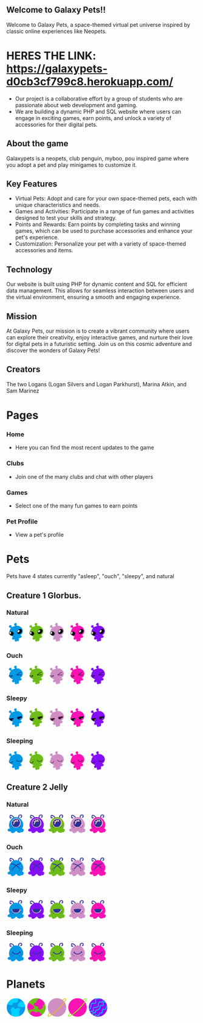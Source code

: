 ## Welcome to Galaxy Pets!!
Welcome to Galaxy Pets, a space-themed virtual pet universe inspired by classic online experiences like Neopets. 

# HERES THE LINK: https://galaxypets-d0cb3cf799c8.herokuapp.com/

- Our project is a collaborative effort by a group of students who are passionate about web development and gaming. 
- We are building a dynamic PHP and SQL website where users can engage in exciting games, earn points, and unlock a variety of accessories for their digital pets.

## About the game
Galaxypets is a neopets, club penguin, myboo, pou inspired game where you adopt a pet and play minigames to customize it.

## Key Features
- Virtual Pets: Adopt and care for your own space-themed pets, each with unique characteristics and needs.
- Games and Activities: Participate in a range of fun games and activities designed to test your skills and strategy.
- Points and Rewards: Earn points by completing tasks and winning games, which can be used to purchase accessories and enhance your pet's experience.
- Customization: Personalize your pet with a variety of space-themed accessories and items.

## Technology
Our website is built using PHP for dynamic content and SQL for efficient data management. 
This allows for seamless interaction between users and the virtual environment, ensuring a smooth and engaging experience.

## Mission
At Galaxy Pets, our mission is to create a vibrant community where users can explore their creativity, enjoy interactive games, and nurture their love for digital pets in a futuristic setting. 
Join us on this cosmic adventure and discover the wonders of Galaxy Pets!

## Creators
The two Logans (Logan Silvers and Logan Parkhurst), Marina Atkin, and Sam Marinez


# Pages
### Home
- Here you can find the most recent updates to the game

### Clubs
- Join one of the many clubs and chat with other players

### Games 
- Select one of the many fun games to earn points

### Pet Profile
- View a pet's profile

# Pets
Pets have 4 states currently "asleep", "ouch", "sleepy", and natural
## Creature 1 Glorbus.
### Natural
<img src="/Assets/img/glorbus/blue.PNG" alt="a blue Glorbus" style="width:50px">
<img src="/Assets/img/glorbus/green.PNG" alt="a green Glorbus" style="width:50px">
<img src="/Assets/img/glorbus/lightpurple.PNG" alt="a lilac Glorbus" style="width:50px">
<img src="/Assets/img/glorbus/pink.PNG" alt="a pink Glorbus" style="width:50px">
<img src="/Assets/img/glorbus/darkpurple.PNG" alt="a purple Glorbus" style="width:50px">

### Ouch
<img src="/Assets/img/glorbus/ouch/blue.PNG" alt="a blue Glorbus" style="width:50px">
<img src="/Assets/img/glorbus/ouch/green.PNG" alt="a green Glorbus" style="width:50px">
<img src="/Assets/img/glorbus/ouch/lightpurple.PNG" alt="a lilac Glorbus" style="width:50px">
<img src="/Assets/img/glorbus/ouch/pink.PNG" alt="a pink Glorbus" style="width:50px">
<img src="/Assets/img/glorbus/ouch/darkpurple.PNG" alt="a purple Glorbus" style="width:50px">

### Sleepy
<img src="/Assets/img/glorbus/sleepy/blue.PNG" alt="a blue Glorbus" style="width:50px">
<img src="/Assets/img/glorbus/sleepy/green.PNG" alt="a green Glorbus" style="width:50px">
<img src="/Assets/img/glorbus/sleepy/lightpurple.PNG" alt="a lilac Glorbus" style="width:50px">
<img src="/Assets/img/glorbus/sleepy/pink.PNG" alt="a pink Glorbus" style="width:50px">
<img src="/Assets/img/glorbus/sleepy/darkpurple.PNG" alt="a purple Glorbus" style="width:50px">

### Sleeping
<img src="/Assets/img/glorbus/asleep/blue.PNG" alt="a blue Glorbus" style="width:50px">
<img src="/Assets/img/glorbus/asleep/green.PNG" alt="a green Glorbus" style="width:50px">
<img src="/Assets/img/glorbus/asleep/lightpurple.PNG" alt="a lilac Glorbus" style="width:50px">
<img src="/Assets/img/glorbus/asleep/pink.PNG" alt="a pink Glorbus" style="width:50px">
<img src="/Assets/img/glorbus/asleep/darkpurple.PNG" alt="a purple Glorbus" style="width:50px">

## Creature 2 Jelly
### Natural
<img src="/Assets/img/jelly/blue.png" alt="a purple jelly" style="width:50px">
<img src="/Assets/img/jelly/darkpurple.png" alt="a purple jelly" style="width:50px">
<img src="/Assets/img/jelly/green.png" alt="a purple jelly" style="width:50px">
<img src="/Assets/img/jelly/lightpurple.png" alt="a purple jelly" style="width:50px">
<img src="/Assets/img/jelly/pink.png" alt="a purple jelly" style="width:50px">

### Ouch
<img src="/Assets/img/jelly/ouch/blue.png" alt="a purple jelly" style="width:50px">
<img src="/Assets/img/jelly/ouch/darkpurple.png" alt="a purple jelly" style="width:50px">
<img src="/Assets/img/jelly/ouch/green.png" alt="a purple jelly" style="width:50px">
<img src="/Assets/img/jelly/ouch/lightpurple.png" alt="a purple jelly" style="width:50px">
<img src="/Assets/img/jelly/ouch/pink.png" alt="a purple jelly" style="width:50px">

### Sleepy
<img src="/Assets/img/jelly/sleepy/blue.png" alt="a purple jelly" style="width:50px">
<img src="/Assets/img/jelly/sleepy/darkpurple.png" alt="a purple jelly" style="width:50px">
<img src="/Assets/img/jelly/sleepy/green.png" alt="a purple jelly" style="width:50px">
<img src="/Assets/img/jelly/sleepy/lightpurple.png" alt="a purple jelly" style="width:50px">
<img src="/Assets/img/jelly/sleepy/pink.png" alt="a purple jelly" style="width:50px">

### Sleeping
<img src="/Assets/img/jelly/asleep/blue.png" alt="a purple jelly" style="width:50px">
<img src="/Assets/img/jelly/asleep/darkpurple.png" alt="a purple jelly" style="width:50px">
<img src="/Assets/img/jelly/asleep/green.png" alt="a purple jelly" style="width:50px">
<img src="/Assets/img/jelly/asleep/lightpurple.png" alt="a purple jelly" style="width:50px">
<img src="/Assets/img/jelly/asleep/pink.png" alt="a purple jelly" style="width:50px">

# Planets
<img src="/Assets/img/planets/blueplanet.png" alt="a purple Glorbus" style="width:50px">
<img src="/Assets/img/planets/greenandpinkplanet.png" alt="a purple Glorbus" style="width:50px">
<img src="/Assets/img/planets/lavenderplanet.png" alt="a purple Glorbus" style="width:50px">
<img src="/Assets/img/planets/pinkplanet.png" alt="a purple Glorbus" style="width:50px">
<img src="/Assets/img/planets/purpleplanet.png" alt="a purple Glorbus" style="width:50px">